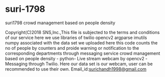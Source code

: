 # suri-1798
suri1798
crowd management based on people density

Copyright(C)2018 SNS,Inc.,This file is subjected to the terms and conditions of our service
here we use  libraries of 
           twilio 
           opencv2
           argparse
           imutils
           numpy
associated with the data set we uploaded here this code counts the no of people by counters and proide warning or notification to the corresponding departments through messaging service 
crowd management based on people density - python- Live stream webcam by opencv2 -Messaging through Twilio.
Here our data set is our webcam, user can be recommended to use their own.
Email_id:surichandh1998@gmail.com

